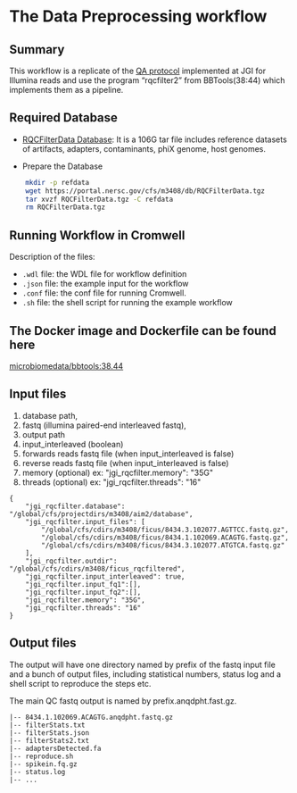 # The Data Preprocessing workflow

## Summary

This workflow is a replicate of the [QA protocol](https://jgi.doe.gov/data-and-tools/bbtools/bb-tools-user-guide/data-preprocessing/) implemented at JGI for Illumina reads and use the program “rqcfilter2” from BBTools(38:44) which implements them as a pipeline. 

## Required Database

* [RQCFilterData Database](https://portal.nersc.gov/cfs/m3408/db/RQCFilterData.tgz): It is a 106G tar file includes reference datasets of artifacts, adapters, contaminants, phiX genome, host genomes.  

* Prepare the Database

```bash
	mkdir -p refdata
	wget https://portal.nersc.gov/cfs/m3408/db/RQCFilterData.tgz
	tar xvzf RQCFilterData.tgz -C refdata
	rm RQCFilterData.tgz
```

## Running Workflow in Cromwell

Description of the files:
 - `.wdl` file: the WDL file for workflow definition
 - `.json` file: the example input for the workflow
 - `.conf` file: the conf file for running Cromwell.
 - `.sh` file: the shell script for running the example workflow

## The Docker image and Dockerfile can be found here

[microbiomedata/bbtools:38.44](https://hub.docker.com/r/microbiomedata/bbtools)

## Input files

1. database path, 
2. fastq (illumina paired-end interleaved fastq), 
3. output path
4. input_interleaved (boolean)
5. forwards reads fastq file (when input_interleaved is false)
6. reverse reads fastq file (when input_interleaved is false)
7. memory (optional) ex: "jgi_rqcfilter.memory": "35G"
8. threads (optional) ex: "jgi_rqcfilter.threads": "16"

```
{
    "jgi_rqcfilter.database": "/global/cfs/projectdirs/m3408/aim2/database", 
    "jgi_rqcfilter.input_files": [
        "/global/cfs/cdirs/m3408/ficus/8434.3.102077.AGTTCC.fastq.gz", 
        "/global/cfs/cdirs/m3408/ficus/8434.1.102069.ACAGTG.fastq.gz", 
        "/global/cfs/cdirs/m3408/ficus/8434.3.102077.ATGTCA.fastq.gz"
    ], 
    "jgi_rqcfilter.outdir": "/global/cfs/cdirs/m3408/ficus_rqcfiltered",
    "jgi_rqcfilter.input_interleaved": true,
    "jgi_rqcfilter.input_fq1":[],
    "jgi_rqcfilter.input_fq2":[],
    "jgi_rqcfilter.memory": "35G",
    "jgi_rqcfilter.threads": "16"
}
```

## Output files

The output will have one directory named by prefix of the fastq input file and a bunch of output files, including statistical numbers, status log and a shell script to reproduce the steps etc. 

The main QC fastq output is named by prefix.anqdpht.fast.gz. 

```
|-- 8434.1.102069.ACAGTG.anqdpht.fastq.gz
|-- filterStats.txt
|-- filterStats.json
|-- filterStats2.txt
|-- adaptersDetected.fa
|-- reproduce.sh
|-- spikein.fq.gz
|-- status.log
|-- ...
```
